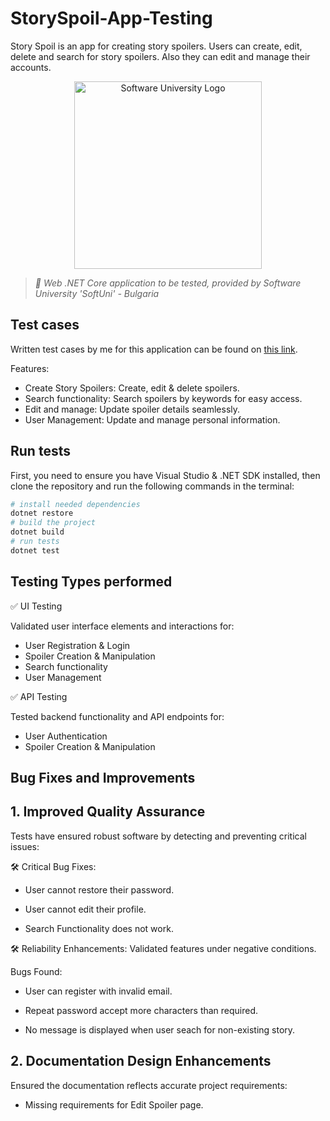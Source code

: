 # StorySpoil-App-Testing

Story Spoil is an app for creating story spoilers. Users can create, edit, delete and search for story spoilers. Also they can edit and manage their accounts.


<p align="center">
  <img 
    alt="Software University Logo"
    src="https://vizia.sofia.bg/wp-content/uploads/2018/11/software-university-logo.png"
    width="300"
  >
</p>

> _🧪 Web .NET Core application to be tested, provided by Software University 'SoftUni' - Bulgaria_

## Test cases
Written test cases by me for this application can be found on [this link](https://docs.google.com/spreadsheets/d/1EQ8GlasIktTlla4jjLqdzei-pgCaJ4JP/edit?usp=drive_link&ouid=101865710122533479047&rtpof=true&sd=true). 

Features:

  - Create Story Spoilers: Create, edit & delete spoilers.
  -  Search functionality: Search spoilers by keywords for easy access.
  -  Edit and manage: Update spoiler details seamlessly.
  -  User Management: Update and manage personal information.

## Run tests
First, you need to ensure you have Visual Studio & .NET SDK installed, then clone the repository and run the following commands in the terminal:

```bash
# install needed dependencies
dotnet restore
# build the project
dotnet build
# run tests
dotnet test
```

## Testing Types performed

✅ UI Testing

Validated user interface elements and interactions for:

  - User Registration & Login
  - Spoiler Creation & Manipulation
  - Search functionality
  - User Management

✅ API Testing

Tested backend functionality and API endpoints for:

  - User Authentication
  - Spoiler Creation & Manipulation



## Bug Fixes and Improvements
## 1. Improved Quality Assurance

Tests have ensured robust software by detecting and preventing critical issues:

🛠 Critical Bug Fixes:

  - User cannot restore their password.

  - User cannot edit their profile.
   
  - Search Functionality does not work.


🛠 Reliability Enhancements: Validated features under negative conditions.

Bugs Found:

  - User can register with invalid email.

  - Repeat password accept more characters than required.

  - No message is displayed when user seach for non-existing story.

## 2. Documentation Design Enhancements

Ensured the documentation reflects accurate project requirements:

  - Missing requirements for Edit Spoiler page.

